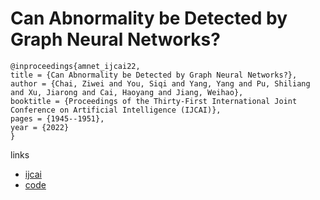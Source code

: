 # Can Abnormality be Detected by Graph Neural Networks?

```
@inproceedings{amnet_ijcai22,
title = {Can Abnormality be Detected by Graph Neural Networks?},
author = {Chai, Ziwei and You, Siqi and Yang, Yang and Pu, Shiliang and Xu, Jiarong and Cai, Haoyang and Jiang, Weihao},
booktitle = {Proceedings of the Thirty-First International Joint Conference on Artificial Intelligence (IJCAI)},
pages = {1945--1951},
year = {2022}
}
```

links
- [ijcai](https://www.ijcai.org/Proceedings/2022/270)
- [code](https://github.com/godcherry/AMNet)
